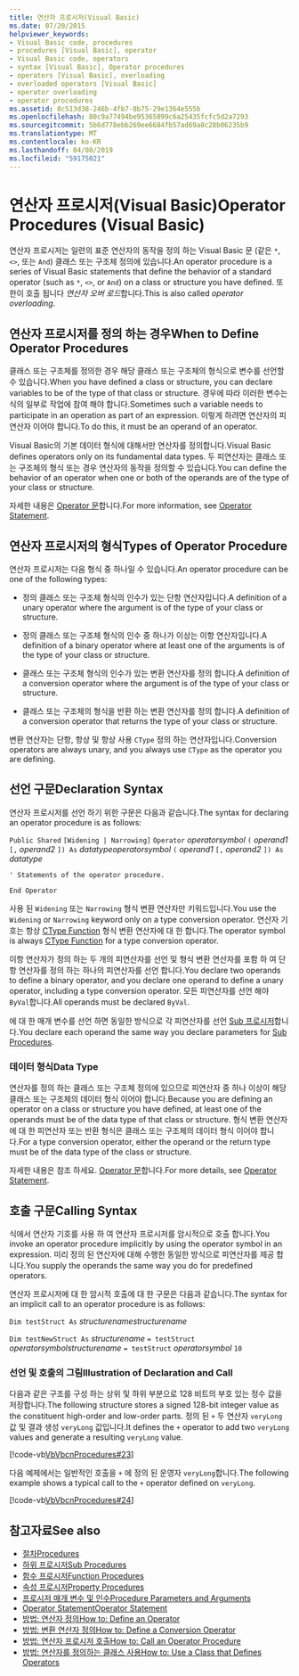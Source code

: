```yaml
---
title: 연산자 프로시저(Visual Basic)
ms.date: 07/20/2015
helpviewer_keywords:
- Visual Basic code, procedures
- procedures [Visual Basic], operator
- Visual Basic code, operators
- syntax [Visual Basic], Operator procedures
- operators [Visual Basic], overloading
- overloaded operators [Visual Basic]
- operator overloading
- operator procedures
ms.assetid: 8c513d38-246b-4fb7-8b75-29e1364e555b
ms.openlocfilehash: 80c9a77494be95365899c6a25435fcfc5d2a7293
ms.sourcegitcommit: 5b6d778ebb269ee6684fb57ad69a8c28b06235b9
ms.translationtype: MT
ms.contentlocale: ko-KR
ms.lasthandoff: 04/08/2019
ms.locfileid: "59175021"
---
```

# <a name="operator-procedures-visual-basic"></a><span data-ttu-id="d463e-102">연산자 프로시저(Visual Basic)</span><span class="sxs-lookup"><span data-stu-id="d463e-102">Operator Procedures (Visual Basic)</span></span>
<span data-ttu-id="d463e-103">연산자 프로시저는 일련의 표준 연산자의 동작을 정의 하는 Visual Basic 문 (같은 `*`, `<>`, 또는 `And`) 클래스 또는 구조체 정의에 있습니다.</span><span class="sxs-lookup"><span data-stu-id="d463e-103">An operator procedure is a series of Visual Basic statements that define the behavior of a standard operator (such as `*`, `<>`, or `And`) on a class or structure you have defined.</span></span> <span data-ttu-id="d463e-104">또한이 호출 됩니다 *연산자 오버 로드*합니다.</span><span class="sxs-lookup"><span data-stu-id="d463e-104">This is also called *operator overloading*.</span></span>  
  
## <a name="when-to-define-operator-procedures"></a><span data-ttu-id="d463e-105">연산자 프로시저를 정의 하는 경우</span><span class="sxs-lookup"><span data-stu-id="d463e-105">When to Define Operator Procedures</span></span>  
 <span data-ttu-id="d463e-106">클래스 또는 구조체를 정의한 경우 해당 클래스 또는 구조체의 형식으로 변수를 선언할 수 있습니다.</span><span class="sxs-lookup"><span data-stu-id="d463e-106">When you have defined a class or structure, you can declare variables to be of the type of that class or structure.</span></span> <span data-ttu-id="d463e-107">경우에 따라 이러한 변수는 식의 일부로 작업에 참여 해야 합니다.</span><span class="sxs-lookup"><span data-stu-id="d463e-107">Sometimes such a variable needs to participate in an operation as part of an expression.</span></span> <span data-ttu-id="d463e-108">이렇게 하려면 연산자의 피연산자 이어야 합니다.</span><span class="sxs-lookup"><span data-stu-id="d463e-108">To do this, it must be an operand of an operator.</span></span>  
  
 <span data-ttu-id="d463e-109">Visual Basic의 기본 데이터 형식에 대해서만 연산자를 정의합니다.</span><span class="sxs-lookup"><span data-stu-id="d463e-109">Visual Basic defines operators only on its fundamental data types.</span></span> <span data-ttu-id="d463e-110">두 피연산자는 클래스 또는 구조체의 형식 또는 경우 연산자의 동작을 정의할 수 있습니다.</span><span class="sxs-lookup"><span data-stu-id="d463e-110">You can define the behavior of an operator when one or both of the operands are of the type of your class or structure.</span></span>  
  
 <span data-ttu-id="d463e-111">자세한 내용은 [Operator 문](../../../../visual-basic/language-reference/statements/operator-statement.md)합니다.</span><span class="sxs-lookup"><span data-stu-id="d463e-111">For more information, see [Operator Statement](../../../../visual-basic/language-reference/statements/operator-statement.md).</span></span>  
  
## <a name="types-of-operator-procedure"></a><span data-ttu-id="d463e-112">연산자 프로시저의 형식</span><span class="sxs-lookup"><span data-stu-id="d463e-112">Types of Operator Procedure</span></span>  
 <span data-ttu-id="d463e-113">연산자 프로시저는 다음 형식 중 하나일 수 있습니다.</span><span class="sxs-lookup"><span data-stu-id="d463e-113">An operator procedure can be one of the following types:</span></span>  
  
-   <span data-ttu-id="d463e-114">정의 클래스 또는 구조체 형식의 인수가 있는 단항 연산자입니다.</span><span class="sxs-lookup"><span data-stu-id="d463e-114">A definition of a unary operator where the argument is of the type of your class or structure.</span></span>  
  
-   <span data-ttu-id="d463e-115">정의 클래스 또는 구조체 형식의 인수 중 하나가 이상는 이항 연산자입니다.</span><span class="sxs-lookup"><span data-stu-id="d463e-115">A definition of a binary operator where at least one of the arguments is of the type of your class or structure.</span></span>  
  
-   <span data-ttu-id="d463e-116">클래스 또는 구조체 형식의 인수가 있는 변환 연산자를 정의 합니다.</span><span class="sxs-lookup"><span data-stu-id="d463e-116">A definition of a conversion operator where the argument is of the type of your class or structure.</span></span>  
  
-   <span data-ttu-id="d463e-117">클래스 또는 구조체의 형식을 반환 하는 변환 연산자를 정의 합니다.</span><span class="sxs-lookup"><span data-stu-id="d463e-117">A definition of a conversion operator that returns the type of your class or structure.</span></span>  
  
 <span data-ttu-id="d463e-118">변환 연산자는 단항, 항상 및 항상 사용 `CType` 정의 하는 연산자입니다.</span><span class="sxs-lookup"><span data-stu-id="d463e-118">Conversion operators are always unary, and you always use `CType` as the operator you are defining.</span></span>  
  
## <a name="declaration-syntax"></a><span data-ttu-id="d463e-119">선언 구문</span><span class="sxs-lookup"><span data-stu-id="d463e-119">Declaration Syntax</span></span>  
 <span data-ttu-id="d463e-120">연산자 프로시저를 선언 하기 위한 구문은 다음과 같습니다.</span><span class="sxs-lookup"><span data-stu-id="d463e-120">The syntax for declaring an operator procedure is as follows:</span></span>  
  
 `Public Shared`   `[Widening | Narrowing]`   `Operator`  <span data-ttu-id="d463e-121">*operatorsymbol*  `(` *operand1*  `[,`  *operand2* `]) As`  *datatype*</span><span class="sxs-lookup"><span data-stu-id="d463e-121">*operatorsymbol*  `(` *operand1*  `[,`  *operand2* `]) As`  *datatype*</span></span>  
  
 `' Statements of the operator procedure.`  
  
 `End Operator`  
  
 <span data-ttu-id="d463e-122">사용 된 `Widening` 또는 `Narrowing` 형식 변환 연산자만 키워드입니다.</span><span class="sxs-lookup"><span data-stu-id="d463e-122">You use the `Widening` or `Narrowing` keyword only on a type conversion operator.</span></span> <span data-ttu-id="d463e-123">연산자 기호는 항상 [CType Function](../../../../visual-basic/language-reference/functions/ctype-function.md) 형식 변환 연산자에 대 한 합니다.</span><span class="sxs-lookup"><span data-stu-id="d463e-123">The operator symbol is always [CType Function](../../../../visual-basic/language-reference/functions/ctype-function.md) for a type conversion operator.</span></span>  
  
 <span data-ttu-id="d463e-124">이항 연산자가 정의 하는 두 개의 피연산자를 선언 및 형식 변환 연산자를 포함 하 여 단항 연산자를 정의 하는 하나의 피연산자를 선언 합니다.</span><span class="sxs-lookup"><span data-stu-id="d463e-124">You declare two operands to define a binary operator, and you declare one operand to define a unary operator, including a type conversion operator.</span></span> <span data-ttu-id="d463e-125">모든 피연산자를 선언 해야 `ByVal`합니다.</span><span class="sxs-lookup"><span data-stu-id="d463e-125">All operands must be declared `ByVal`.</span></span>  
  
 <span data-ttu-id="d463e-126">에 대 한 매개 변수를 선언 하면 동일한 방식으로 각 피연산자를 선언 [Sub 프로시저](./sub-procedures.md)합니다.</span><span class="sxs-lookup"><span data-stu-id="d463e-126">You declare each operand the same way you declare parameters for [Sub Procedures](./sub-procedures.md).</span></span>  
  
### <a name="data-type"></a><span data-ttu-id="d463e-127">데이터 형식</span><span class="sxs-lookup"><span data-stu-id="d463e-127">Data Type</span></span>  
 <span data-ttu-id="d463e-128">연산자를 정의 하는 클래스 또는 구조체 정의에 있으므로 피연산자 중 하나 이상이 해당 클래스 또는 구조체의 데이터 형식 이어야 합니다.</span><span class="sxs-lookup"><span data-stu-id="d463e-128">Because you are defining an operator on a class or structure you have defined, at least one of the operands must be of the data type of that class or structure.</span></span> <span data-ttu-id="d463e-129">형식 변환 연산자에 대 한 피연산자 또는 반환 형식은 클래스 또는 구조체의 데이터 형식 이어야 합니다.</span><span class="sxs-lookup"><span data-stu-id="d463e-129">For a type conversion operator, either the operand or the return type must be of the data type of the class or structure.</span></span>  
  
 <span data-ttu-id="d463e-130">자세한 내용은 참조 하세요. [Operator 문](../../../../visual-basic/language-reference/statements/operator-statement.md)합니다.</span><span class="sxs-lookup"><span data-stu-id="d463e-130">For more details, see [Operator Statement](../../../../visual-basic/language-reference/statements/operator-statement.md).</span></span>  
  
## <a name="calling-syntax"></a><span data-ttu-id="d463e-131">호출 구문</span><span class="sxs-lookup"><span data-stu-id="d463e-131">Calling Syntax</span></span>  
 <span data-ttu-id="d463e-132">식에서 연산자 기호를 사용 하 여 연산자 프로시저를 암시적으로 호출 합니다.</span><span class="sxs-lookup"><span data-stu-id="d463e-132">You invoke an operator procedure implicitly by using the operator symbol in an expression.</span></span> <span data-ttu-id="d463e-133">미리 정의 된 연산자에 대해 수행한 동일한 방식으로 피연산자를 제공 합니다.</span><span class="sxs-lookup"><span data-stu-id="d463e-133">You supply the operands the same way you do for predefined operators.</span></span>  
  
 <span data-ttu-id="d463e-134">연산자 프로시저에 대 한 암시적 호출에 대 한 구문은 다음과 같습니다.</span><span class="sxs-lookup"><span data-stu-id="d463e-134">The syntax for an implicit call to an operator procedure is as follows:</span></span>  
  
 `Dim testStruct As`  *<span data-ttu-id="d463e-135">structurename</span><span class="sxs-lookup"><span data-stu-id="d463e-135">structurename</span></span>*  
  
 `Dim testNewStruct As`  <span data-ttu-id="d463e-136">*structurename*  `= testStruct`  *operatorsymbol*</span><span class="sxs-lookup"><span data-stu-id="d463e-136">*structurename*  `= testStruct`  *operatorsymbol*</span></span>  `10`  
  
### <a name="illustration-of-declaration-and-call"></a><span data-ttu-id="d463e-137">선언 및 호출의 그림</span><span class="sxs-lookup"><span data-stu-id="d463e-137">Illustration of Declaration and Call</span></span>  
 <span data-ttu-id="d463e-138">다음과 같은 구조를 구성 하는 상위 및 하위 부분으로 128 비트의 부호 있는 정수 값을 저장합니다.</span><span class="sxs-lookup"><span data-stu-id="d463e-138">The following structure stores a signed 128-bit integer value as the constituent high-order and low-order parts.</span></span> <span data-ttu-id="d463e-139">정의 된 `+` 두 연산자 `veryLong` 값 및 결과 생성 `veryLong` 값입니다.</span><span class="sxs-lookup"><span data-stu-id="d463e-139">It defines the `+` operator to add two `veryLong` values and generate a resulting `veryLong` value.</span></span>  
  
 [!code-vb[VbVbcnProcedures#23](~/samples/snippets/visualbasic/VS_Snippets_VBCSharp/VbVbcnProcedures/VB/Class1.vb#23)]  
  
 <span data-ttu-id="d463e-140">다음 예제에서는 일반적인 호출을 `+` 에 정의 된 운영자 `veryLong`합니다.</span><span class="sxs-lookup"><span data-stu-id="d463e-140">The following example shows a typical call to the `+` operator defined on `veryLong`.</span></span>  
  
 [!code-vb[VbVbcnProcedures#24](~/samples/snippets/visualbasic/VS_Snippets_VBCSharp/VbVbcnProcedures/VB/Class1.vb#24)]  

## <a name="see-also"></a><span data-ttu-id="d463e-141">참고자료</span><span class="sxs-lookup"><span data-stu-id="d463e-141">See also</span></span>

- [<span data-ttu-id="d463e-142">절차</span><span class="sxs-lookup"><span data-stu-id="d463e-142">Procedures</span></span>](./index.md)
- [<span data-ttu-id="d463e-143">하위 프로시저</span><span class="sxs-lookup"><span data-stu-id="d463e-143">Sub Procedures</span></span>](./sub-procedures.md)
- [<span data-ttu-id="d463e-144">함수 프로시저</span><span class="sxs-lookup"><span data-stu-id="d463e-144">Function Procedures</span></span>](./function-procedures.md)
- [<span data-ttu-id="d463e-145">속성 프로시저</span><span class="sxs-lookup"><span data-stu-id="d463e-145">Property Procedures</span></span>](./property-procedures.md)
- [<span data-ttu-id="d463e-146">프로시저 매개 변수 및 인수</span><span class="sxs-lookup"><span data-stu-id="d463e-146">Procedure Parameters and Arguments</span></span>](./procedure-parameters-and-arguments.md)
- [<span data-ttu-id="d463e-147">Operator Statement</span><span class="sxs-lookup"><span data-stu-id="d463e-147">Operator Statement</span></span>](../../../../visual-basic/language-reference/statements/operator-statement.md)
- [<span data-ttu-id="d463e-148">방법: 연산자 정의</span><span class="sxs-lookup"><span data-stu-id="d463e-148">How to: Define an Operator</span></span>](./how-to-define-an-operator.md)
- [<span data-ttu-id="d463e-149">방법: 변환 연산자 정의</span><span class="sxs-lookup"><span data-stu-id="d463e-149">How to: Define a Conversion Operator</span></span>](./how-to-define-a-conversion-operator.md)
- [<span data-ttu-id="d463e-150">방법: 연산자 프로시저 호출</span><span class="sxs-lookup"><span data-stu-id="d463e-150">How to: Call an Operator Procedure</span></span>](./how-to-call-an-operator-procedure.md)
- [<span data-ttu-id="d463e-151">방법: 연산자를 정의하는 클래스 사용</span><span class="sxs-lookup"><span data-stu-id="d463e-151">How to: Use a Class that Defines Operators</span></span>](./how-to-use-a-class-that-defines-operators.md)
